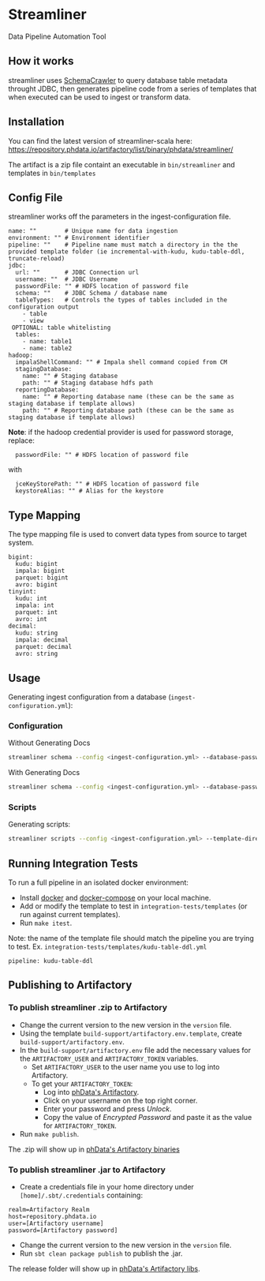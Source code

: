 # Streamliner

Data Pipeline Automation Tool

## How it works

streamliner uses [SchemaCrawler](https://www.schemacrawler.com/) to query database table metadata throught JDBC, then generates pipeline code
from a series of templates that when executed can be used to ingest or transform data.

## Installation

You can find the latest version of streamliner-scala here: https://repository.phdata.io/artifactory/list/binary/phdata/streamliner/

The artifact is a zip file containt an executable in `bin/streamliner` and templates in `bin/templates`

## Config File

streamliner works off the parameters in the ingest-configuration file.


```
name: ""        # Unique name for data ingestion
environment: "" # Environment identifier
pipeline: ""    # Pipeline name must match a directory in the the provided template folder (ie incremental-with-kudu, kudu-table-ddl, truncate-reload)
jdbc:
  url: ""       # JDBC Connection url
  username: ""  # JDBC Username
  passwordFile: "" # HDFS location of password file
  schema: ""    # JDBC Schema / database name
  tableTypes:   # Controls the types of tables included in the configuration output
    - table
    - view
 OPTIONAL: table whitelisting
  tables:
    - name: table1
    - name: table2
hadoop:
  impalaShellCommand: "" # Impala shell command copied from CM
  stagingDatabase:
    name: "" # Staging database
    path: "" # Staging database hdfs path
  reportingDatabase:
    name: "" # Reporting database name (these can be the same as staging database if template allows)
    path: "" # Reporting database path (these can be the same as staging database if template allows)
```

**Note**: if the hadoop credential provider is used for password storage, replace:

```
  passwordFile: "" # HDFS location of password file
```

with

```
  jceKeyStorePath: "" # HDFS location of password file
  keystoreAlias: "" # Alias for the keystore
```

## Type Mapping

The type mapping file is used to convert data types from source to target system.

```
bigint:
  kudu: bigint
  impala: bigint
  parquet: bigint
  avro: bigint
tinyint:
  kudu: int
  impala: int
  parquet: int
  avro: int
decimal:
  kudu: string
  impala: decimal
  parquet: decimal
  avro: string
```

## Usage

Generating ingest configuration from a database (`ingest-configuration.yml`):

### Configuration
Without Generating Docs
```bash
streamliner schema --config <ingest-configuration.yml> --database-password <database password>
```

With Generating Docs
```bash
streamliner schema --config <ingest-configuration.yml> --database-password <database password> --create-docs
```

### Scripts
Generating scripts:

```bash
streamliner scripts --config <ingest-configuration.yml> --template-directory <template-directory> --type-mapping <type-mapping.yml>
```

## Running Integration Tests
To run a full pipeline in an isolated docker environment:
- Install [docker](https://docs.docker.com/install/) and [docker-compose](https://docs.docker.com/compose/install/) on your local machine.
- Add or modify the template to test in `integration-tests/templates` (or run against current templates).
- Run `make itest`.

Note: the name of the template file should match the pipeline you are trying to test. 
Ex. `integration-tests/templates/kudu-table-ddl.yml`
```
pipeline: kudu-table-ddl
```

## Publishing to Artifactory
### To publish streamliner .zip to Artifactory
- Change the current version to the new version in the `version` file.
- Using the template `build-support/artifactory.env.template`, create `build-support/artifactory.env`.
- In the `build-support/artifactory.env` file add the necessary values for the `ARTIFACTORY_USER` and `ARTIFACTORY_TOKEN` variables.
  - Set `ARTIFACTORY_USER` to the user name you use to log into Artifactory.
  - To get your `ARTIFACTORY_TOKEN`:
    - Log into [phData's Artifactory](https://repository.phdata.io/artifactory).
    - Click on your username on the top right corner.
    - Enter your password and press *Unlock*.
    - Copy the value of *Encrypted Password* and paste it as the value for `ARTIFACTORY_TOKEN`.
- Run `make publish`.

The .zip will show up in [phData's Artifactory binaries](https://repository.phdata.io/artifactory/list/binary/phdata/streamliner/)

### To publish streamliner .jar to Artifactory
- Create a credentials file in your home directory under `[home]/.sbt/.credentials` containing:
```
realm=Artifactory Realm
host=repository.phdata.io
user=[Artifactory username]
password=[Artifactory password]
```
- Change the current version to the new version in the `version` file.
- Run `sbt clean package publish` to publish the .jar.

The release folder will show up in [phData's Artifactory libs](https://repository.phdata.io/artifactory/list/libs-release-local/io/phdata/streamliner/streamliner_2.11/).


